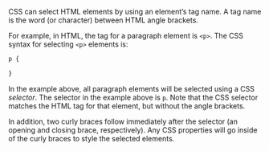 CSS can select HTML elements by using an element’s tag name. A tag name is the word (or character) between HTML angle brackets.

For example, in HTML, the tag for a paragraph element is `<p>`. The CSS syntax for selecting `<p>` elements is:

```css
p {

}
```

In the example above, all paragraph elements will be selected using a CSS *selector*. The selector in the example above is `p`. Note that the CSS selector matches the HTML tag for that element, but without the angle brackets.

In addition, two curly braces follow immediately after the selector (an opening and closing brace, respectively). Any CSS properties will go inside of the curly braces to style the selected elements.

